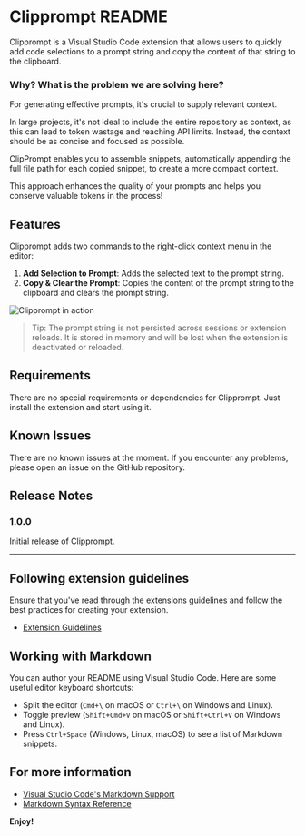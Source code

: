 # Clipprompt README

Clipprompt is a Visual Studio Code extension that allows users to quickly add code selections to a prompt string and copy the content of that string to the clipboard.

### Why? What is the problem we are solving here?
For generating effective prompts, it's crucial to supply relevant context.

In large projects, it's not ideal to include the entire repository as context, as this can lead to token wastage and reaching API limits. Instead, the context should be as concise and focused as possible.

ClipPrompt enables you to assemble snippets, automatically appending the full file path for each copied snippet, to create a more compact context.

This approach enhances the quality of your prompts and helps you conserve valuable tokens in the process!

## Features

Clipprompt adds two commands to the right-click context menu in the editor:

1. **Add Selection to Prompt**: Adds the selected text to the prompt string.
2. **Copy & Clear the Prompt**: Copies the content of the prompt string to the clipboard and clears the prompt string.

![Clipprompt in action](images/clipprompt-demo.gif)

> Tip: The prompt string is not persisted across sessions or extension reloads. It is stored in memory and will be lost when the extension is deactivated or reloaded.

## Requirements

There are no special requirements or dependencies for Clipprompt. Just install the extension and start using it.

## Known Issues

There are no known issues at the moment. If you encounter any problems, please open an issue on the GitHub repository.

## Release Notes

### 1.0.0

Initial release of Clipprompt.

---

## Following extension guidelines

Ensure that you've read through the extensions guidelines and follow the best practices for creating your extension.

* [Extension Guidelines](https://code.visualstudio.com/api/references/extension-guidelines)

## Working with Markdown

You can author your README using Visual Studio Code. Here are some useful editor keyboard shortcuts:

* Split the editor (`Cmd+\` on macOS or `Ctrl+\` on Windows and Linux).
* Toggle preview (`Shift+Cmd+V` on macOS or `Shift+Ctrl+V` on Windows and Linux).
* Press `Ctrl+Space` (Windows, Linux, macOS) to see a list of Markdown snippets.

## For more information

* [Visual Studio Code's Markdown Support](http://code.visualstudio.com/docs/languages/markdown)
* [Markdown Syntax Reference](https://help.github.com/articles/markdown-basics/)

**Enjoy!**
